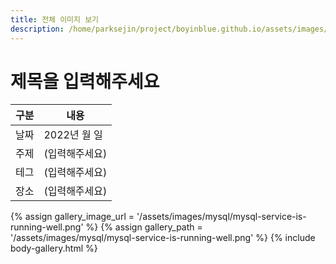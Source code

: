 ```yaml
---
title: 전체 이미지 보기
description: /home/parksejin/project/boyinblue.github.io/assets/images/mysql
---
```



제목을 입력해주세요
===


|구분|내용|
|---|---|
|날짜|2022년 월 일|
|주제|(입력해주세요)|
|테그|(입력해주세요)|
|장소|(입력해주세요)|


{% assign gallery_image_url = '/assets/images/mysql/mysql-service-is-running-well.png' %}
{% assign gallery_path = '/assets/images/mysql/mysql-service-is-running-well.png' %}
{% include body-gallery.html %}
